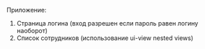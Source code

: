 Приложение:
1) Страница логина (вход разрешен если пароль равен логину наоборот)
2) Список сотрудников (использование ui-view nested views)


